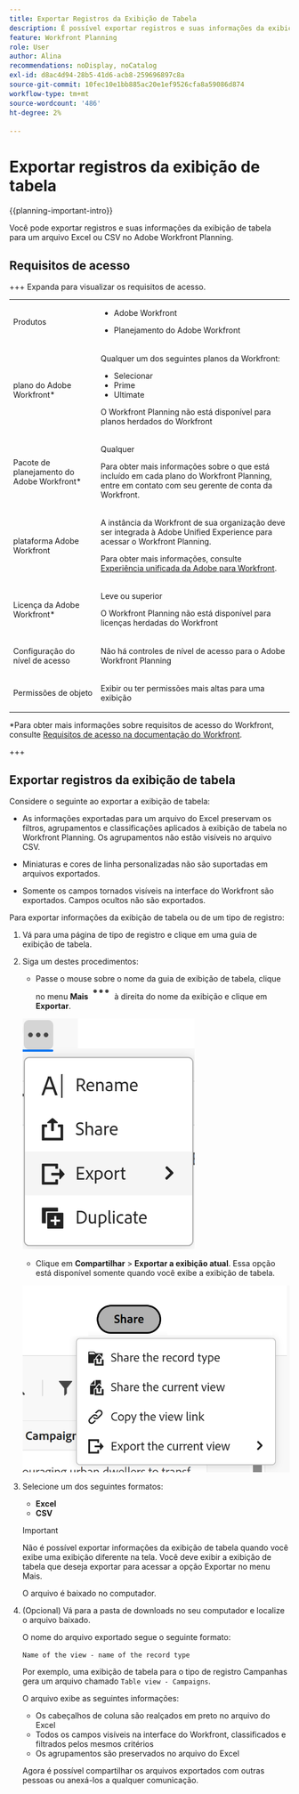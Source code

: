 ```yaml
---
title: Exportar Registros da Exibição de Tabela
description: É possível exportar registros e suas informações da exibição de tabela para um arquivo CSV ou do Excel.
feature: Workfront Planning
role: User
author: Alina
recommendations: noDisplay, noCatalog
exl-id: d8ac4d94-28b5-41d6-acb8-259696897c8a
source-git-commit: 10fec10e1bb885ac20e1ef9526cfa8a59086d874
workflow-type: tm+mt
source-wordcount: '486'
ht-degree: 2%

---
```


# Exportar registros da exibição de tabela

<!--<span class="preview">The information on this page refers to functionality not yet generally available. It is available only in the Preview environment for all customers. After the monthly releases to Production, the same features are also available in the Production environment for customers who enabled fast releases. </span>   

<span class="preview">For information about fast releases, see [Enable or disable fast releases for your organization](/help/quicksilver/administration-and-setup/set-up-workfront/configure-system-defaults/enable-fast-release-process.md). </span>-->

{{planning-important-intro}}

Você pode exportar registros e suas informações da exibição de tabela para um arquivo Excel ou CSV no Adobe Workfront Planning.

## Requisitos de acesso

+++ Expanda para visualizar os requisitos de acesso.

<table style="table-layout:auto"> 
<col> 
</col> 
<col> 
</col> 
<tbody> 
    <tr> 
<tr> 
<td> 
   <p> Produtos</p> </td> 
   <td> 
   <ul><li><p> Adobe Workfront</p></li> 
   <li><p> Planejamento do Adobe Workfront<p></li></ul></td> 
  </tr>   
<tr> 
   <td role="rowheader"><p>plano do Adobe Workfront*</p></td> 
   <td> 
<p>Qualquer um dos seguintes planos da Workfront:</p> 
<ul><li>Selecionar</li> 
<li>Prime</li> 
<li>Ultimate</li></ul> 
<p>O Workfront Planning não está disponível para planos herdados do Workfront</p> 
   </td> 
<tr> 
   <td role="rowheader"><p>Pacote de planejamento do Adobe Workfront*</p></td> 
   <td> 
<p>Qualquer </p> 
<p>Para obter mais informações sobre o que está incluído em cada plano do Workfront Planning, entre em contato com seu gerente de conta da Workfront. </p> 
   </td> 
 <tr> 
   <td role="rowheader"><p>plataforma Adobe Workfront</p></td> 
   <td> 
<p>A instância da Workfront de sua organização deve ser integrada à Adobe Unified Experience para acessar o Workfront Planning.</p> 
<p>Para obter mais informações, consulte <a href="/help/quicksilver/workfront-basics/navigate-workfront/workfront-navigation/adobe-unified-experience.md">Experiência unificada da Adobe para Workfront</a>. </p> 
   </td> 
   </tr> 
  </tr> 
  <tr> 
   <td role="rowheader"><p>Licença da Adobe Workfront*</p></td> 
   <td><p> Leve ou superior </p>
   <p>O Workfront Planning não está disponível para licenças herdadas do Workfront</p> 
  </td> 
  </tr> 
  <tr> 
   <td role="rowheader"><p>Configuração do nível de acesso</p></td> 
   <td> <p>Não há controles de nível de acesso para o Adobe Workfront Planning</p>   
</td> 
  </tr> 
<tr> 
   <td role="rowheader"><p>Permissões de objeto</p></td> 
   <td>   <p>Exibir ou ter permissões mais altas para uma exibição</p>  
   </td> 
  </tr> 
</tbody> 
</table>

*Para obter mais informações sobre requisitos de acesso do Workfront, consulte [Requisitos de acesso na documentação do Workfront](/help/quicksilver/administration-and-setup/add-users/access-levels-and-object-permissions/access-level-requirements-in-documentation.md).

+++

## Exportar registros da exibição de tabela

Considere o seguinte ao exportar a exibição de tabela:

* As informações exportadas para um arquivo do Excel preservam os filtros, agrupamentos e classificações aplicados à exibição de tabela no Workfront Planning. Os agrupamentos não estão visíveis no arquivo CSV.

* Miniaturas e cores de linha personalizadas não são suportadas em arquivos exportados.

* Somente os campos tornados visíveis na interface do Workfront são exportados. Campos ocultos não são exportados.

Para exportar informações da exibição de tabela ou de um tipo de registro:

1. Vá para uma página de tipo de registro e clique em uma guia de exibição de tabela.
1. Siga um destes procedimentos:

   * Passe o mouse sobre o nome da guia de exibição de tabela, clique no menu **Mais** ![Mais menu](assets/more-menu.png) à direita do nome da exibição e clique em **Exportar**.

   ![Mais menus em um modo de exibição](assets/view-more-menu-with-duplicate-option.png)

   * Clique em **Compartilhar** > **Exportar a exibição atual**. Essa opção está disponível somente quando você exibe a exibição de tabela.

   ![Botão Compartilhar com tipo de registro e opções de compartilhamento de exibição](assets/share-button-with-record-type-and-view-sharing-options.png)

1. Selecione um dos seguintes formatos:

   * **Excel**
   * **CSV**

   >[!IMPORTANT]
   >
   >Não é possível exportar informações da exibição de tabela quando você exibe uma exibição diferente na tela. Você deve exibir a exibição de tabela que deseja exportar para acessar a opção Exportar no menu Mais.

   O arquivo é baixado no computador.

1. (Opcional) Vá para a pasta de downloads no seu computador e localize o arquivo baixado.

   O nome do arquivo exportado segue o seguinte formato:

   `Name of the view - name of the record type`

   Por exemplo, uma exibição de tabela para o tipo de registro Campanhas gera um arquivo chamado `Table view - Campaigns`.

   O arquivo exibe as seguintes informações:

   * Os cabeçalhos de coluna são realçados em preto no arquivo do Excel
   * Todos os campos visíveis na interface do Workfront, classificados e filtrados pelos mesmos critérios
   * Os agrupamentos são preservados no arquivo do Excel

   Agora é possível compartilhar os arquivos exportados com outras pessoas ou anexá-los a qualquer comunicação.

</div>

